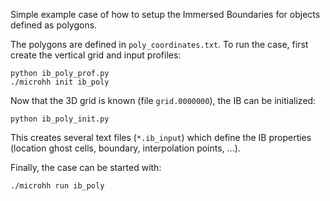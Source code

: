 Simple example case of how to setup the Immersed Boundaries for
objects defined as polygons.

The polygons are defined in `poly_coordinates.txt`. To run the case,
first create the vertical grid and input profiles:

    python ib_poly_prof.py
    ./microhh init ib_poly

Now that the 3D grid is known (file `grid.0000000`), the IB can be
initialized:

    python ib_poly_init.py

This creates several text files (`*.ib_input`) which define the
IB properties (location ghost cells, boundary, interpolation points, ...).

Finally, the case can be started with:

    ./microhh run ib_poly
